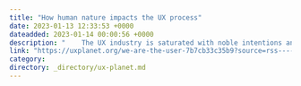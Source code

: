 ```yaml
---
title: "How human nature impacts the UX process"
date: 2023-01-13 12:33:53 +0000
dateadded: 2023-01-14 00:00:56 +0000
description: "    The UX industry is saturated with noble intentions and elegant strategies to create positive and meaningful user experiences. These…  Continue reading on UX Planet »  "
link: "https://uxplanet.org/we-are-the-user-7b7cb33c35b9?source=rss----819cc2aaeee0---4"
category:
directory: _directory/ux-planet.md
---
```

